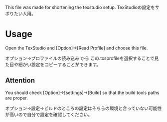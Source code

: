 This file was made for shortening the texstudio setup.
TexStudioの設定をサボりたい人用。

# Usage

Open the TexStudio and [Option]->[Read Profile] and choose this file.

オプション→プロファイルの読み込み から この.txsprofileを選択することで見た目や細かい設定をコピーすることができます。

## Attention
You should check [Option]->[settings]->[Build] so that the build tools paths are proper.

オプション→設定→ビルドのところの設定はそちらの環境と合っていない可能性が高いので自分で設定を確認してください。